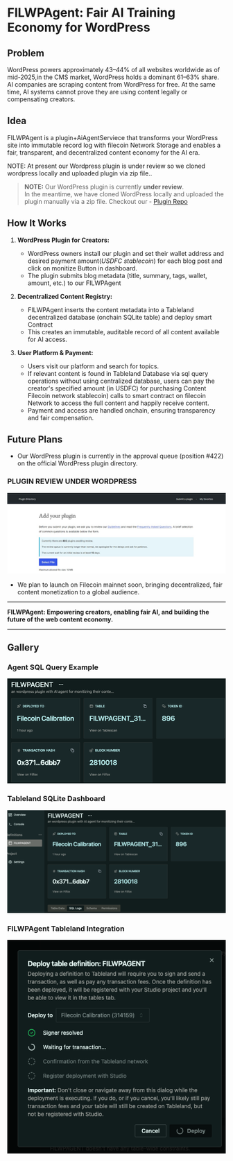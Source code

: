 # FILWPAgent: Fair AI Training Economy for WordPress

## Problem
WordPress powers approximately 43–44% of all websites worldwide as of mid-2025,in the CMS market, WordPress holds a dominant 61–63% share. AI companies are scraping content from WordPress for free. At the same time, AI systems cannot prove they are using content legally or compensating creators.

## Idea

FILWPAgent is a plugin+AiAgentServiece that transforms your WordPress site into immutable record log with filecoin Network Storage and enables a fair, transparent, and decentralized content economy for the AI era.


NOTE: At present our Wordpress plugin is under review so we cloned wordpress locally and uploaded plugin via zip file..
> **NOTE:** Our WordPress plugin is currently **under review**.  
> In the meantime, we have cloned WordPress locally and uploaded the plugin manually via a zip file.
Checkout our - [Plugin Repo](https://github.com/Mano-08/wallet-payment-gaurd)


## How It Works

1. **WordPress Plugin for Creators:**
   - WordPress owners install our plugin and set their wallet address and desired payment amount(*USDFC stablecoin*) for each blog post and click on monitize Button in dashboard.
   - The plugin submits blog metadata (title, summary, tags, wallet, amount, etc.) to our FILWPAgent

2. **Decentralized Content Registry:**
   - FILWPAgent inserts the content metadata into a Tableland decentralized database (onchain SQLite table) and deploy smart Contract
   - This creates an immutable, auditable record of all content available for AI access.

3. **User Platform & Payment:**
   - Users visit our platform and search for topics.
   - If relevant content is found in Tableland Database via sql query operations without using centralized database, users can pay the creator's specified amount (in USDFC) for purchasing Content
    Filecoin network stablecoin) calls to smart contract on filecoin Network to access the full content and happily receive content.
   - Payment and access are handled onchain, ensuring transparency and fair compensation.

## Future Plans
- Our WordPress plugin is currently in the approval queue (position #422) on the official WordPress plugin directory.

### PLUGIN REVIEW UNDER WORDPRESS 
![WORDPRESS PLUGIN REVIEW](./gallery/image.png)

- We plan to launch on Filecoin mainnet soon, bringing decentralized, fair content monetization to a global audience.

---

**FILWPAgent: Empowering creators, enabling fair AI, and building the future of the web content economy.**

---

## Gallery

### Agent SQL Query Example
![Agent SQL Query Example](./gallery/agentSQL.png)

### Tableland SQLite Dashboard
![Tableland SQLite Dashboard](./gallery/sqlLitedashboard.png)

### FILWPAgent Tableland Integration
![FILWPAgent Tableland Integration](./gallery/filtableland.png)

